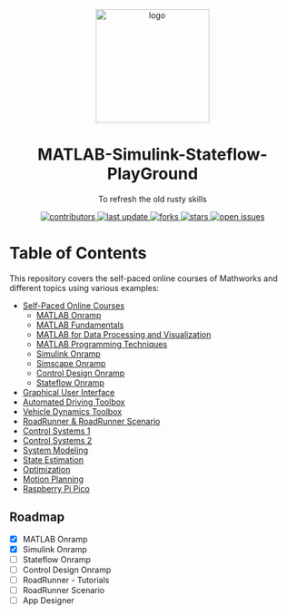 <div align="center">

  <img src="https://upload.wikimedia.org/wikipedia/commons/thumb/2/21/Matlab_Logo.png/667px-Matlab_Logo.png?20170128174110" alt="logo" width="200" height="auto" />
    <h1>MATLAB-Simulink-Stateflow-PlayGround</h1>
  <p>
    To refresh the old rusty skills
  </p>

  
<!-- Badges -->
<p>
  <a href="https://github.com/CagriCatik/pg-MATLAB-Simulink-Stateflow/graphs/contributors">
    <img src="https://img.shields.io/github/contributors/cagricatik/pg-MATLAB-Simulink-Stateflow" alt="contributors" />
  </a>
  <a href="">
    <img src="https://img.shields.io/github/last-commit/CagriCatik/pg-MATLAB-Simulink-Stateflow" alt="last update" />
  </a>
  <a href="https://github.com/CagriCatik/pg-MATLAB-Simulink-Stateflow/network/members">
    <img src="https://img.shields.io/github/forks/CagriCatik/pg-MATLAB-Simulink-Stateflow" alt="forks" />
  </a>
  <a href="https://github.com/CagriCatik/pg-MATLAB-Simulink-Stateflow/stargazers">
    <img src="https://img.shields.io/github/stars/CagriCatik/pg-MATLAB-Simulink-Stateflow" alt="stars" />
  </a>
  <a href="https://github.com/CagriCatik/pg-MATLAB-Simulink-Stateflow/issues/">
    <img src="https://img.shields.io/github/issues/CagriCatik/pg-MATLAB-Simulink-Stateflow" alt="open issues" />
  </a>
</p>
   
 </div>



<!-- Table of Contents -->
# Table of Contents

This repository covers the self-paced online courses of Mathworks and different topics using various examples:
- [Self-Paced Online Courses](https://matlabacademy.mathworks.com/)
  - [MATLAB Onramp](https://matlabacademy.mathworks.com/details/matlab-onramp/gettingstarted)
  - [MATLAB Fundamentals](https://matlabacademy.mathworks.com/details/matlab-fundamentals/mlbe)
  - [MATLAB for Data Processing and Visualization](https://matlabacademy.mathworks.com/details/matlab-for-data-processing-and-visualization/mlvi)
  - [MATLAB Programming Techniques](https://matlabacademy.mathworks.com/details/matlab-programming-techniques/mlpr)
  - [Simulink Onramp](https://matlabacademy.mathworks.com/details/simulink-onramp/simulink)
  - [Simscape Onramp](https://matlabacademy.mathworks.com/details/simscape-onramp/simscape)
  - [Control Design Onramp](https://matlabacademy.mathworks.com/details/control-design-onramp-with-simulink/controls)
  - [Stateflow Onramp](https://matlabacademy.mathworks.com/details/stateflow-onramp/stateflow)
- [Graphical User Interface]()
- [Automated Driving Toolbox]()
- [Vehicle Dynamics Toolbox]()
- [RoadRunner & RoadRunner Scenario](https://de.mathworks.com/help/roadrunner-scenario/index.html)
- [Control Systems 1]()
- [Control Systems 2]()
- [System Modeling]()
- [State Estimation]()
- [Optimization]()
- [Motion Planning]()
- [Raspberry Pi Pico]()

## Roadmap

* [x] MATLAB Onramp
* [x] Simulink Onramp 
* [ ] Stateflow Onramp
* [ ] Control Design Onramp
* [ ] RoadRunner - Tutorials
* [ ] RoadRunner Scenario
* [ ] App Designer 
